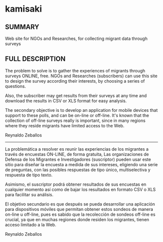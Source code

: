 kamisaki
========

SUMMARY
-------

Web site for NGOs and Researches, for collecting migrant data through surveys 

FULL DESCRIPTION
----------------

The problem to solve is to gather the experiences of migrants through surveys 
ONLINE, free. NGOs and Researches (subscribers) can use this site to design the 
survey according their interests, by choosing a series of questions.

Also, the subscriber may get results from their surveys at any time and download 
the results in CSV or XLS format for easy analysis.

The secondary objective is to develop an application for mobile devices that 
support to these polls, and can be on-line or off-line. It's known that the 
collection of off-line surveys really is important, since in many regions where 
they reside migrants have limited access to the Web.

Reynaldo Zeballos

--------------------------

La problemática a resolver es reunir las experiencias de los migrantes a través de
encuestas ON-LINE, de forma gratuita, Las organizaciones de Defensa de los
Migrantes e Investigadores (suscriptor) pueden usar este sitio para diseñar la encuesta a 
medida de sus intereses, eligiendo una serie de preguntas, con las posibles 
respuestas de tipo único, multiselectiva y respuesta de tipo texto.

Asimismo, el suscriptor podrá obtener resultados de sus encuestas en cualquier momento
así como de bajar los resultados en formato CSV o XLS para facilitar su análisis.

El objetivo secundario es que después se pueda desarrollar una aplicación para dispositivos
móviles que permitan obtener estos sondeos de manera on-line u off-line, pues es sabido que
la recolección de sondeos off-line es crucial, ya que en muchas regiones donde residen los
migrantes, tienen acceso limitado a la Web.

Reynaldo Zeballos
